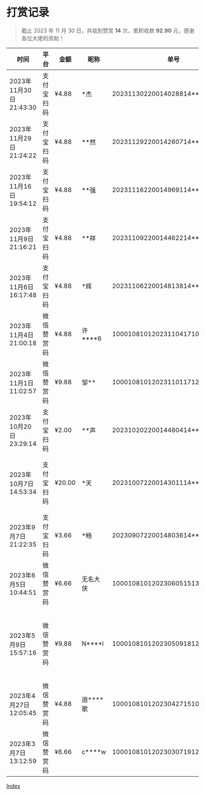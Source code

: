 # 打赏记录

> 截止 2023 年 11 月 30 日，共收到赞赏 **14** 次，累积收款 **92.90** 元，感谢各位大佬的资助！

| 时间                    | 平台       | 金额   | 昵称         | 单号                                | 留言备注                                     |
| ----------------------- | ---------- | ------ | ------------ | ----------------------------------- | -------------------------------------------- |
| 2023年11月30日 21:43:30 | 支付宝扫码 | ¥4.88  | \*杰         | 20231130220014028814\*\*\*\*2037    | 大佬喝茶                                     |
| 2023年11月29日 21:24:22 | 支付宝扫码 | ¥4.88  | \*\*然       | 20231129220014260714\*\*\*\*6461    | 感谢                                         |
| 2023年11月16日 19:54:12 | 支付宝扫码 | ¥4.88  | \*\*强       | 20231116220014969114\*\*\*\*9830    |                                              |
| 2023年11月9日 21:16:21  | 支付宝扫码 | ¥4.88  | \*\*祥       | 20231109220014462214\*\*\*\*4496    |                                              |
| 2023年11月6日 16:17:48  | 支付宝扫码 | ¥4.88  | \*辉         | 20231106220014813814\*\*\*\*2552    |                                              |
| 2023年11月4日 21:00:18  | 微信赞赏码 | ¥4.88  | 许\*\*\*\*6  | 10001081012023110417108\*\*\*\*0006 | 感谢分享                                     |
| 2023年11月1日 11:02:57  | 微信赞赏码 | ¥9.88  | 邹\*\*       | 10001081012023110117122\*\*\*\*6936 | 感谢                                         |
| 2023年10月20日 23:29:14 | 支付宝扫码 | ¥2.00  | \*\*声       | 20231020220014480414\*\*\*\*8150    |                                              |
| 2023年10月7日 14:53:34  | 支付宝扫码 | ¥20.00 | \*天         | 20231007220014301114\*\*\*\*9426    | 谢谢小伙伴维护latex模板。请喝咖啡！          |
| 2023年9月7日 21:22:35   | 支付宝扫码 | ¥3.66  | \*畅         | 20230907220014803614\*\*\*\*9102    | gayhub论文模板资助                           |
| 2023年6月5日 10:44:51   | 微信赞赏码 | ¥6.66  | 无名大侠     | 10001081012023060515131\*\*\*\*6258 | 赞                                           |
| 2023年5月9日 15:57:16   | 微信赞赏码 | ¥9.88  | N\*\*\*\*l   | 10001081012023050918126\*\*\*\*5891 | 辛苦大佬维护latex npu thesis！赞助一杯瑞幸！ |
| 2023年4月27日 12:05:45  | 微信赞赏码 | ¥4.88  | 逍\*\*\*\*歌 | 10001081012023042715108\*\*\*\*6929 |                                              |
| 2023年3月7日 13:12:59   | 微信赞赏码 | ¥6.66  | c\*\*\*\*w   | 10001081012023030719120\*\*\*\*6288 |                                              |

[Index](https://nwpumetaphysicsoffice.github.io/Yet-Another-LaTeX-Template-for-NPU-Thesis/)
